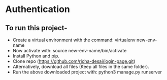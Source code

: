 # Authentication

## To run this project-
* Create a virtual environment with the command: virtualenv new-env-name
* Now activate with: source new-env-name/bin/activate
* Install Python and pip.
* Clone repo (https://github.com/richa-desai/login-page.git)
* Alternatively, download all files (Keep all files in the same folder).
* Run the above downloaded project with: python3 manage.py runserver
